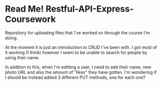 # Read Me!  Restful-API-Express-Coursework
Repository for uploading files that I've worked on through the course I'm doing. 

At the moment it is just an introduction to CRUD I've been with.  I got most of it working (I think)
however I seem to be unable to search for people by using their name.  
 
In addition to this, when I'm editting a user, I need to add their name, new photo URL and also the
amount of "likes" they have gotten.  I'm wondering if I should be instead added 3 different PUT
methods, one for each one?
